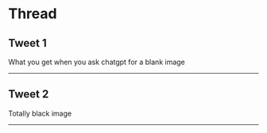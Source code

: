 # Thread

## Tweet 1

What you get when you ask chatgpt for a blank image

---

## Tweet 2

Totally black image

---


